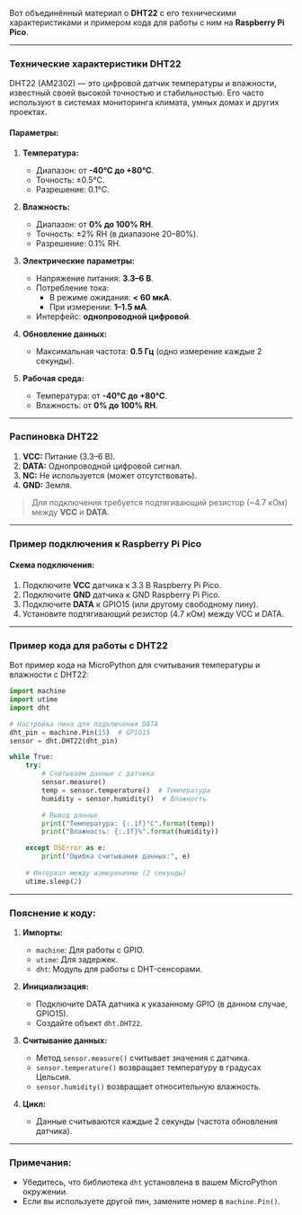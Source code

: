 Вот объединённый материал о **DHT22** с его техническими характеристиками и примером кода для работы с ним на **Raspberry Pi Pico**.

---

### **Технические характеристики DHT22**
DHT22 (AM2302) — это цифровой датчик температуры и влажности, известный своей высокой точностью и стабильностью. Его часто используют в системах мониторинга климата, умных домах и других проектах.

#### **Параметры:**
1. **Температура:**
   - Диапазон: от **-40°C до +80°C**.
   - Точность: ±0.5°C.
   - Разрешение: 0.1°C.

2. **Влажность:**
   - Диапазон: от **0% до 100% RH**.
   - Точность: ±2% RH (в диапазоне 20–80%).
   - Разрешение: 0.1% RH.

3. **Электрические параметры:**
   - Напряжение питания: **3.3–6 В**.
   - Потребление тока:
     - В режиме ожидания: **< 60 мкА**.
     - При измерении: **1–1.5 мА**.
   - Интерфейс: **однопроводной цифровой**.

4. **Обновление данных:**
   - Максимальная частота: **0.5 Гц** (одно измерение каждые 2 секунды).

5. **Рабочая среда:**
   - Температура: от **-40°C до +80°C**.
   - Влажность: от **0% до 100% RH**.

---

### **Распиновка DHT22**
1. **VCC:** Питание (3.3–6 В).
2. **DATA:** Однопроводной цифровой сигнал.
3. **NC:** Не используется (может отсутствовать).
4. **GND:** Земля.

> Для подключения требуется подтягивающий резистор (~4.7 кОм) между **VCC** и **DATA**.

---

### **Пример подключения к Raspberry Pi Pico**
#### **Схема подключения:**
1. Подключите **VCC** датчика к 3.3 В Raspberry Pi Pico.
2. Подключите **GND** датчика к GND Raspberry Pi Pico.
3. Подключите **DATA** к GPIO15 (или другому свободному пину).
4. Установите подтягивающий резистор (4.7 кОм) между VCC и DATA.

---

### **Пример кода для работы с DHT22**
Вот пример кода на MicroPython для считывания температуры и влажности с DHT22:

```python
import machine
import utime
import dht

# Настройка пина для подключения DATA
dht_pin = machine.Pin(15)  # GPIO15
sensor = dht.DHT22(dht_pin)

while True:
    try:
        # Считываем данные с датчика
        sensor.measure()
        temp = sensor.temperature()  # Температура
        humidity = sensor.humidity()  # Влажность

        # Вывод данных
        print("Температура: {:.1f}°C".format(temp))
        print("Влажность: {:.1f}%".format(humidity))

    except OSError as e:
        print("Ошибка считывания данных:", e)
    
    # Интервал между измерениями (2 секунды)
    utime.sleep(2)
```

---

### **Пояснение к коду:**
1. **Импорты:**
   - `machine`: Для работы с GPIO.
   - `utime`: Для задержек.
   - `dht`: Модуль для работы с DHT-сенсорами.

2. **Инициализация:**
   - Подключите DATA датчика к указанному GPIO (в данном случае, GPIO15).
   - Создайте объект `dht.DHT22`.

3. **Считывание данных:**
   - Метод `sensor.measure()` считывает значения с датчика.
   - `sensor.temperature()` возвращает температуру в градусах Цельсия.
   - `sensor.humidity()` возвращает относительную влажность.

4. **Цикл:**
   - Данные считываются каждые 2 секунды (частота обновления датчика).

---

### **Примечания:**
- Убедитесь, что библиотека `dht` установлена в вашем MicroPython окружении.
- Если вы используете другой пин, замените номер в `machine.Pin()`.

